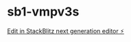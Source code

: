 # sb1-vmpv3s

[Edit in StackBlitz next generation editor ⚡️](https://stackblitz.com/~/github.com/virtuswk/sb1-vmpv3s)